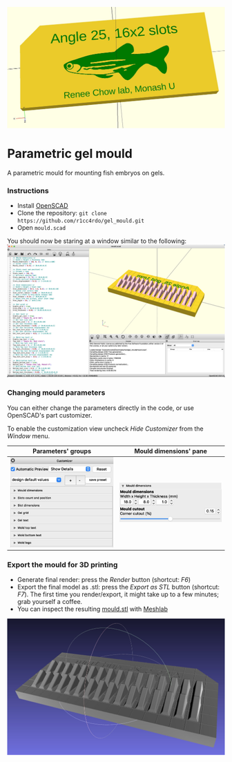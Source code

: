 ![Front of the gel mould](images/front.jpg)

# Parametric gel mould
A parametric mould for mounting fish embryos on gels.

### Instructions
* Install [OpenSCAD](https://openscad.org/downloads.html)
* Clone the repository: ```git clone https://github.com/r1cc4rdo/gel_mould.git```
* Open ```mould.scad```

You should now be staring at a window similar to the following:
![OpenSCAD window](images/openscad.jpg)

### Changing mould parameters
You can either change the parameters directly in the code, or use OpenSCAD's part customizer.

To enable the customization view uncheck *Hide Customizer* from the *Window* menu.

| Parameters' groups | Mould dimensions' pane |
| ---- | ---- |
| ![All mould parameters' group in the customizer](images/customizer1.jpg) | ![Detail of the "Mould dimensions" panel](images/customizer2.jpg) |

### Export the mould for 3D printing
* Generate final render: press the *Render* button (shortcut: *F6*)
* Export the final model as .stl: press the *Export as STL* button (shortcut: *F7*).
The first time you render/export, it might take up to a few minutes; grab yourself a coffee.
* You can inspect the resulting [mould.stl](mould.stl) with [Meshlab](https://www.meshlab.net/#download)

![mould.stl opened in MeshLab](images/meshlab.jpg)
